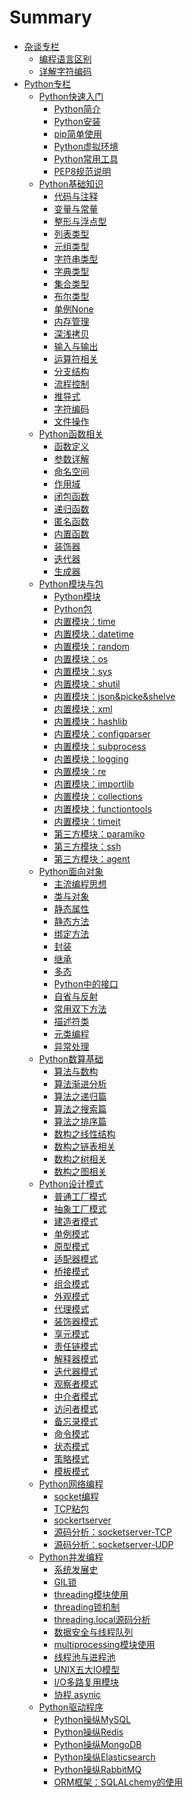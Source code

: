 # Summary

- [杂谈专栏](./杂谈专栏/summary.md)
    - [编程语言区别](./杂谈专栏/编程语言区别.md)
    - [详解字符编码](./杂谈专栏/详解字符编码.md)
- [Python专栏](./Python/summary.md)
    - [Python快速入门](./Python/Python快速入门/summary.md)
        - [Python简介](./Python/Python快速入门/Python简介.md)
        - [Python安装](./Python/Python快速入门/Python安装.md)
        - [pip简单使用](./Python/Python快速入门/pip简单使用.md)
        - [Python虚拟环境](./Python/Python快速入门/Python虚拟环境.md)
        - [Python常用工具](./Python/Python快速入门/Python常用工具.md)
        - [PEP8规范说明](./Python/Python快速入门/PEP8规范说明.md)
    - [Python基础知识](./Python/Python基础知识/summary.md)
        - [代码与注释](./Python/Python基础知识/代码与注释.md)
        - [变量与常量](./Python/Python基础知识/变量与常量.md)
        - [整形与浮点型](./Python/Python基础知识/整形与浮点型.md)
        - [列表类型](./Python/Python基础知识/列表类型.md)
        - [元组类型](./Python/Python基础知识/元组类型.md)
        - [字符串类型](./Python/Python基础知识/字符串类型.md)
        - [字典类型](./Python/Python基础知识/字典类型.md)
        - [集合类型](./Python/Python基础知识/集合类型.md)
        - [布尔类型](./Python/Python基础知识/布尔类型.md)
        - [单例None](./Python/Python基础知识/单例None.md)
        - [内存管理](./Python/Python基础知识/内存管理.md)
        - [深浅拷贝](./Python/Python基础知识/深浅拷贝.md)
        - [输入与输出](./Python/Python基础知识/输入与输出.md)
        - [运算符相关](./Python/Python基础知识/运算符相关.md)
        - [分支结构](./Python/Python基础知识/分支结构.md)
        - [流程控制](./Python/Python基础知识/流程控制.md)
        - [推导式](./Python/Python基础知识/推导式.md)
        - [字符编码](./Python/Python基础知识/字符编码.md)
        - [文件操作](./Python/Python基础知识/文件操作.md)
    - [Python函数相关](./Python/Python函数相关/summary.md)
        - [函数定义](./Python/Python函数相关/函数定义.md)
        - [参数详解](./Python/Python函数相关/参数详解.md)
        - [命名空间](./Python/Python函数相关/命名空间.md)
        - [作用域](./Python/Python函数相关/作用域.md)
        - [闭包函数](./Python/Python函数相关/闭包函数.md)
        - [递归函数](./Python/Python函数相关/递归函数.md)
        - [匿名函数](./Python/Python函数相关/匿名函数.md)
        - [内置函数](./Python/Python函数相关/内置函数.md)
        - [装饰器](./Python/Python函数相关/装饰器.md)
        - [迭代器](./Python/Python函数相关/迭代器.md)
        - [生成器](./Python/Python函数相关/生成器.md)
    - [Python模块与包](./Python/Python模块与包/summary.md)
        - [Python模块](./Python/Python模块与包/Python模块.md)
        - [Python包](./Python/Python模块与包/Python包.md)
        - [内置模块：time](./Python/Python模块与包/time.md)
        - [内置模块：datetime](./Python/Python模块与包/datetime.md)
        - [内置模块：random](./Python/Python模块与包/random.md)
        - [内置模块：os](./Python/Python模块与包/os.md)
        - [内置模块：sys](./Python/Python模块与包/sys.md)
        - [内置模块：shutil](./Python/Python模块与包/shutil.md)
        - [内置模块：json&picke&shelve](./Python/Python模块与包/json&picke&shelve.md)
        - [内置模块：xml](./Python/Python模块与包/xml.md)
        - [内置模块：hashlib](./Python/Python模块与包/hashlib.md)
        - [内置模块：configparser](./Python/Python模块与包/configparser.md)
        - [内置模块：subprocess](./Python/Python模块与包/subprocess.md)
        - [内置模块：logging](./Python/Python模块与包/logging.md)
        - [内置模块：re](./Python/Python模块与包/re.md)
        - [内置模块：importlib](./Python/Python模块与包/importlib.md)
        - [内置模块：collections](./Python/Python模块与包/collections.md)
        - [内置模块：functiontools](./Python/Python模块与包/functiontools.md)
        - [内置模块：timeit]()
        - [第三方模块：paramiko]()
        - [第三方模块：ssh]()
        - [第三方模块：agent]()
    - [Python面向对象](./Python/Python面向对象/summary.md)
        - [主流编程思想](./Python/Python面向对象/主流编程思想.md)
        - [类与对象](./Python/Python面向对象/类与对象.md)
        - [静态属性](./Python/Python面向对象/静态属性.md)
        - [静态方法](./Python/Python面向对象/静态方法.md)
        - [绑定方法](./Python/Python面向对象/静态方法.md)
        - [封装](./Python/Python面向对象/静态方法.md)
        - [继承](./Python/Python面向对象/静态方法.md)
        - [多态](./Python/Python面向对象/静态方法.md)
        - [Python中的接口](./Python/Python面向对象/静态方法.md)
        - [自省与反射](./Python/Python面向对象/静态方法.md)
        - [常用双下方法](./Python/Python面向对象/常用双下方法.md)
        - [描述符类](./Python/Python面向对象/描述符类.md)
        - [元类编程](./Python/Python面向对象/元类编程.md)
        - [异常处理](./Python/Python面向对象/异常处理.md)
    - [Python数算基础](./Python/Python数算基础/summary.md)
        - [算法与数构]()
        - [算法渐进分析]()
        - [算法之递归篇]()
        - [算法之搜索篇]()
        - [算法之排序篇]()
        - [数构之线性结构]()
        - [数构之链表相关]()
        - [数构之树相关]()
        - [数构之图相关]()
    - [Python设计模式](./Python/Python设计模式/summary.md)
        - [普通工厂模式](./Python/Python设计模式/普通工厂模式.md)
        - [抽象工厂模式](./Python/Python设计模式/普通工厂模式.md)
        - [建造者模式](./Python/Python设计模式/普通工厂模式.md)
        - [单例模式]()
        - [原型模式]()
        - [适配器模式]()
        - [桥接模式]()
        - [组合模式]()
        - [外观模式]()
        - [代理模式]()
        - [装饰器模式]()
        - [享元模式]()
        - [责任链模式]()
        - [解释器模式]()
        - [迭代器模式]()
        - [观察者模式]()
        - [中介者模式]()
        - [访问者模式]()
        - [备忘录模式]()
        - [命令模式]()
        - [状态模式]()
        - [策略模式]()
        - [模板模式]()
    - [Python网络编程](./Python/Python网络编程/summary.md)
        - [socket编程](./Python/Python网络编程/summary.md)
        - [TCP粘包](./Python/Python网络编程/summary.md)
        - [sockertserver](./Python/Python网络编程/summary.md)
        - [源码分析：socketserver-TCP](./Python/Python网络编程/summary.md)
        - [源码分析：socketserver-UDP](./Python/Python网络编程/summary.md)
    - [Python并发编程](./Python/Python并发编程/summary.md)
        - [系统发展史](./Python/Python并发编程/summary.md)
        - [GIL锁](./Python/Python并发编程/summary.md)
        - [threading模块使用](./Python/Python并发编程/summary.md)
        - [threading锁机制](./Python/Python并发编程/summary.md)
        - [threading.local源码分析](./Python/Python并发编程/summary.md)
        - [数据安全与线程队列](./Python/Python并发编程/summary.md)
        - [multiprocessing模块使用](./Python/Python并发编程/summary.md)
        - [线程池与进程池](./Python/Python并发编程/summary.md)
        - [UNIX五大IO模型](./Python/Python并发编程/summary.md)
        - [I/O多路复用模块](./Python/Python并发编程/summary.md)
        - [协程 asynic](./Python/Python并发编程/summary.md)
    - [Python驱动程序](./Python/Python驱动程序/summary.md)
        - [Python操纵MySQL]()
        - [Python操纵Redis]()
        - [Python操纵MongoDB]()
        - [Python操纵Elasticsearch]()
        - [Python操纵RabbitMQ]()
        - [ORM框架：SQLALchemy的使用]()